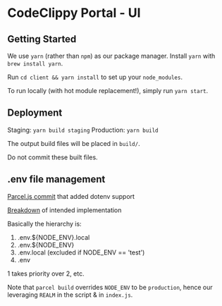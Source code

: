 # CodeClippy Portal - UI

## Getting Started

We use `yarn` (rather than `npm`) as our package manager. Install `yarn` with `brew install yarn`.

Run `cd client && yarn install` to set up your `node_modules`.

To run locally (with hot module replacement!), simply run `yarn start`.

## Deployment

Staging: `yarn build staging`
Production: `yarn build`

The output build files will be placed in `build/`.

Do not commit these built files.

## .env file management

[Parcel.js commit](https://github.com/parcel-bundler/parcel/pull/258/files/bb4f1e62b4948c59983a730262d6938497e4c365) that added dotenv support

[Breakdown](https://github.com/bkeepers/dotenv#what-other-env-files-can-i-use) of intended implementation 

Basically the hierarchy is:
1) .env.${NODE_ENV}.local
2) .env.${NODE_ENV}
3) .env.local (excluded if NODE_ENV == 'test')
4) .env

1 takes priority over 2, etc.

Note that `parcel build` overrides `NODE_ENV` to be `production`, hence our leveraging `REALM` in the script & in `index.js`.
